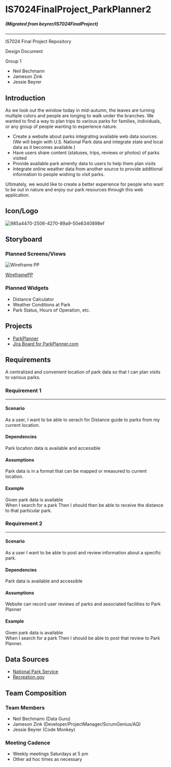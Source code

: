 # IS7024FinalProject_ParkPlanner2
##### (Migrated from beyrer/IS7024FinalProject)

---

IS7024 Final Project Repository

Design Document  

Group 1  
- Neil Bechmann
- Jameson Zink
- Jessie Beyrer

## Introduction  

As we look out the window today in mid-autumn, the leaves are turning multiple colors and people are longing to walk under the branches.  We wanted to find a way to plan trips to various parks for families, individuals, or any group of people wanting to experience nature.  

- Create a website about parks integrating available web data sources. (We will begin with U.S. National Park data and integrate state and local data as it becomes available.)
- Have users share content (statuses, trips, reviews or photos) of parks visited
- Provide available park amenity data to users to help them plan visits
- Integrate online weather data from another source to provide additional information to people wishing to visit parks.

Ultimately, we would like to create a better experience for people who want to be out in nature and enjoy our park resources through this web application.

## Icon/Logo  

![985a4470-2506-4270-89a9-50e6340898ef](https://github.com/beyrer/IS7024FinalProject/assets/88552005/3a55302a-d57f-4ee4-86c3-15473b3e651e)

## Storyboard

### Planned Screens/Views
![Wireframe PP](https://github.com/beyrer/IS7024/assets/88552005/e856fdd1-801b-49b3-bbfb-3865f5831321)

[WireframePP](https://whiteboard.office.com/me/whiteboards/p/c3BvOmh0dHBzOi8vbWFpbHVjLW15LnNoYXJlcG9pbnQuY29tL3BlcnNvbmFsL2JleXJlcmpsX21haWxfdWNfZWR1/b!EOSXDY993kSvqBhyr8vYCPeGUG2lOxNAtvpDuC7X9QXv1ZECSrzBSrvpeh-cKmYK/01U5X6VGB4PIU2MRR4UZAJKBTKACYJ3YWB)  

### Planned Widgets  
- Distance Calculator
- Weather Conditions at Park
- Park Status, Hours of Operation, etc.

## Projects  
-	[ParkPlanner](https://github.com/beyrer/IS7024FinalProject/tree/main/ParkPlanner)
-	[Jira Board for ParkPlanner.com](https://parkprojectis7024.atlassian.net/jira/core/projects/PAR/board)

## Requirements  
A centralized and convenient location of park data so that I can plan visits to various parks.
### Requirement 1  
---
#### Scenario
As a user, I want to be able to serach for Distance guide to parks from my current location.

#### Dependencies  
Park location data is available and accessible

#### Assumptions  
Park data is in a format that can be mapped or measured to current location.

#### Example
Given park data is available  
When I search for a park
Then I should then be able to receive the distance to that particular park.

### Requirement 2  
---  
#### Scenario
As a user I want to be able to post and review information about a specific park.

#### Dependencies  
Park data is available and accessible

#### Assumptions  
Website can record user reviews of parks and associated facilities to Park Planner

#### Example
Given park data is available  
When I search for a park
Then I should be able to post that review to Park Planner.

## Data Sources

-	[National Park Service](https://www.nps.gov/subjects/developer/api-documentation.htm)
-	[Recreation.gov](https://ridb.recreation.gov/docs)

## Team Composition  

### Team Members
- Neil Bechmann (Data Guru)
- Jameson Zink (Developer/ProjectManager/ScrumGenius/AQ)
- Jessie Beyrer (Code Monkey)

### Meeting Cadence
- Weekly meetings Saturdays at 5 pm
- Other ad hoc times as necessary
